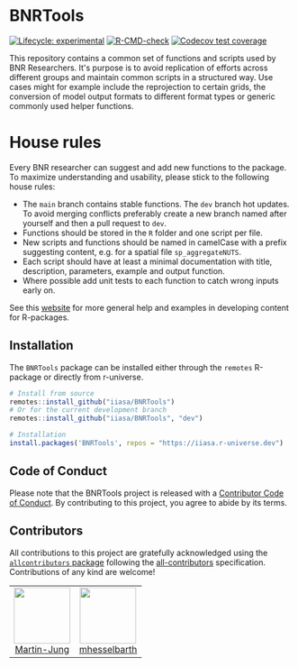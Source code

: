 # BNRTools

<!-- badges: start -->
[![Lifecycle: experimental](https://img.shields.io/badge/lifecycle-experimental-orange.svg)](https://lifecycle.r-lib.org/articles/stages.html#experimental)
[![R-CMD-check](https://github.com/iiasa/BNRTools/actions/workflows/R-CMD-check.yaml/badge.svg)](https://github.com/iiasa/BNRTools/actions/workflows/R-CMD-check.yaml)
[![Codecov test coverage](https://codecov.io/gh/iiasa/BNRTools/graph/badge.svg)](https://app.codecov.io/gh/iiasa/BNRTools)
<!-- badges: end -->

This repository contains a common set of functions and scripts used by BNR Researchers. It's purpose is to avoid replication of efforts across different groups and maintain common scripts in a structured way. Use cases might for example include the reprojection to certain grids, the conversion of model output formats to different format types or generic commonly used helper functions.

# House rules

Every BNR researcher can suggest and add new functions to the package. To maximize understanding and usability, 
please stick to the following house rules:

-   The `main` branch contains stable functions. The `dev` branch hot updates. To avoid merging conflicts preferably create a new branch named after yourself and then a pull request to `dev`.
-   Functions should be stored in the `R` folder and one script per file.
-   New scripts and functions should be named in camelCase with a prefix suggesting content, e.g. for a spatial file `sp_aggregateNUTS`.
-   Each script should have at least a minimal documentation with title, description, parameters, example and output function.
-   Where possible add unit tests to each function to catch wrong inputs early on.

See this [website](https://r-pkgs.org/) for more general help and examples in developing content for R-packages.

## Installation

The `BNRTools` package can be installed either through the `remotes` R-package or
directly from r-universe.

```r
# Install from source
remotes::install_github("iiasa/BNRTools")
# Or for the current development branch
remotes::install_github("iiasa/BNRTools", "dev")

# Installation 
install.packages('BNRTools', repos = "https://iiasa.r-universe.dev")

```

## Code of Conduct

Please note that the BNRTools project is released with a [Contributor Code of Conduct](https://contributor-covenant.org/version/2/1/CODE_OF_CONDUCT.html). By contributing to this project, you agree to abide by its terms.

## Contributors


<!--- Added via allcontributors::add_contributors(type = "code") --->
<!-- ALL-CONTRIBUTORS-LIST:START - Do not remove or modify this section -->
<!-- prettier-ignore-start -->
<!-- markdownlint-disable -->

All contributions to this project are gratefully acknowledged using the [`allcontributors` package](https://github.com/ropensci/allcontributors) following the [all-contributors](https://allcontributors.org) specification. Contributions of any kind are welcome!

<table>

<tr>
<td align="center">
<a href="https://github.com/Martin-Jung">
<img src="https://avatars.githubusercontent.com/u/3788377?v=4" width="100px;" alt=""/>
</a><br>
<a href="https://github.com/iiasa/BNRTools/commits?author=Martin-Jung">Martin-Jung</a>
</td>
<td align="center">
<a href="https://github.com/mhesselbarth">
<img src="https://avatars.githubusercontent.com/u/29225293?v=4" width="100px;" alt=""/>
</a><br>
<a href="https://github.com/iiasa/BNRTools/commits?author=mhesselbarth">mhesselbarth</a>
</td>
</tr>

</table>

<!-- markdownlint-enable -->
<!-- prettier-ignore-end -->
<!-- ALL-CONTRIBUTORS-LIST:END -->

